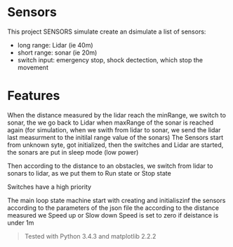 # Sensors

This project SENSORS simulate create an dsimulate a list of sensors:
  - long range: Lidar (ie 40m)
  - short range: sonar (ie 20m)
  - switch input: emergency stop, shock dectection, which stop the movement

#  Features
When the distance measured by the lidar reach the minRange, we switch to sonar, the we
 go back to Lidar when maxRange of the sonar is reached again
 (for simulation, when we swith from lidar to sonar, we send the lidar last measurment to the
 initilal range value of the sonars)
 The Sensors start from unknown syte, got initialized, then the switches and Lidar are started,
 the sonars are put in sleep mode (low power)


Then according to the distance to an obstacles, we switch from lidar to sonars to lidar,
as we put them to Run state or Stop state

Switches have a high priority



The main loop state machine start with creating and initialiszinf the sensors according
to the parameters of the json file  the according to the distance measured we Speed up or Slow down
Speed is set to zero if deistance is under 1m


>  Tested with Python 3.4.3 and matplotlib 2.2.2

